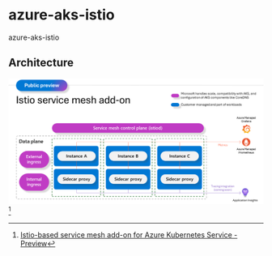 # azure-aks-istio
azure-aks-istio

## Architecture
![Azure AKS with Istio addon Architecture](/images/aks-istio-architecture.png "Azure AKS with Istio addon Architecture") [^1]

[^1]: [Istio-based service mesh add-on for Azure Kubernetes Service - Preview](https://techcommunity.microsoft.com/t5/apps-on-azure-blog/istio-based-service-mesh-add-on-for-azure-kubernetes-service/ba-p/3800229)